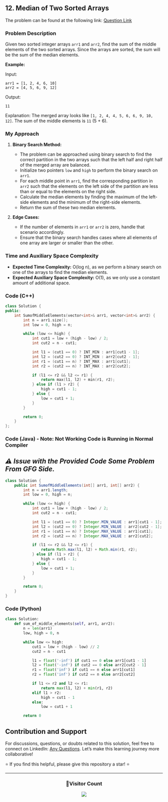 ## 12. Median of Two Sorted Arrays

The problem can be found at the following link: [Question Link](https://www.geeksforgeeks.org/problems/sum-of-middle-elements-of-two-sorted-arrays2305/1)

### Problem Description

Given two sorted integer arrays `arr1` and `arr2`, find the sum of the middle elements of the two sorted arrays. Since the arrays are sorted, the sum will be the sum of the median elements.

**Example:**

Input:

```
arr1 = [1, 2, 4, 6, 10]
arr2 = [4, 5, 6, 9, 12]
```

Output:

```
11
```

Explanation:
The merged array looks like `[1, 2, 4, 4, 5, 6, 6, 9, 10, 12]`. The sum of the middle elements is `11` (5 + 6).

### My Approach

1. **Binary Search Method:**

   - The problem can be approached using binary search to find the correct partition in the two arrays such that the left half and right half of the merged array are balanced.
   - Initialize two pointers `low` and `high` to perform the binary search on `arr1`.
   - For each middle point in `arr1`, find the corresponding partition in `arr2` such that the elements on the left side of the partition are less than or equal to the elements on the right side.
   - Calculate the median elements by finding the maximum of the left-side elements and the minimum of the right-side elements.
   - Return the sum of these two median elements.

2. **Edge Cases:**
   - If the number of elements in `arr1` or `arr2` is zero, handle that scenario accordingly.
   - Ensure that the binary search handles cases where all elements of one array are larger or smaller than the other.

### Time and Auxiliary Space Complexity

- **Expected Time Complexity:** O(log n), as we perform a binary search on one of the arrays to find the median elements.
- **Expected Auxiliary Space Complexity:** O(1), as we only use a constant amount of additional space.

### Code (C++)

```cpp
class Solution {
public:
    int SumofMiddleElements(vector<int>& arr1, vector<int>& arr2) {
        int n = arr1.size();
        int low = 0, high = n;

        while (low <= high) {
            int cut1 = low + (high - low) / 2;
            int cut2 = n - cut1;

            int l1 = (cut1 == 0) ? INT_MIN : arr1[cut1 - 1];
            int l2 = (cut2 == 0) ? INT_MIN : arr2[cut2 - 1];
            int r1 = (cut1 == n) ? INT_MAX : arr1[cut1];
            int r2 = (cut2 == n) ? INT_MAX : arr2[cut2];

            if (l1 <= r2 && l2 <= r1) {
                return max(l1, l2) + min(r1, r2);
            } else if (l1 > r2) {
                high = cut1 - 1;
            } else {
                low = cut1 + 1;
            }
        }

        return 0;
    }
};
```

### Code (Java) - **Note: Not Working Code is Running in Normal Compiler**

## <i>⚠️ Issue with the Provided Code Some Problem From GFG Side. </i>

```java
class Solution {
    public int SumofMiddleElements(int[] arr1, int[] arr2) {
        int n = arr1.length;
        int low = 0, high = n;

        while (low <= high) {
            int cut1 = low + (high - low) / 2;
            int cut2 = n - cut1;

            int l1 = (cut1 == 0) ? Integer.MIN_VALUE : arr1[cut1 - 1];
            int l2 = (cut2 == 0) ? Integer.MIN_VALUE : arr2[cut2 - 1];
            int r1 = (cut1 == n) ? Integer.MAX_VALUE : arr1[cut1];
            int r2 = (cut2 == n) ? Integer.MAX_VALUE : arr2[cut2];

            if (l1 <= r2 && l2 <= r1) {
                return Math.max(l1, l2) + Math.min(r1, r2);
            } else if (l1 > r2) {
                high = cut1 - 1;
            } else {
                low = cut1 + 1;
            }
        }

        return 0;
    }
}
```

### Code (Python)

```python
class Solution:
    def sum_of_middle_elements(self, arr1, arr2):
        n = len(arr1)
        low, high = 0, n

        while low <= high:
            cut1 = low + (high - low) // 2
            cut2 = n - cut1

            l1 = float('-inf') if cut1 == 0 else arr1[cut1 - 1]
            l2 = float('-inf') if cut2 == 0 else arr2[cut2 - 1]
            r1 = float('inf') if cut1 == n else arr1[cut1]
            r2 = float('inf') if cut2 == n else arr2[cut2]

            if l1 <= r2 and l2 <= r1:
                return max(l1, l2) + min(r1, r2)
            elif l1 > r2:
                high = cut1 - 1
            else:
                low = cut1 + 1

        return 0
```

## Contribution and Support

For discussions, questions, or doubts related to this solution, feel free to connect on LinkedIn: [Any Questions](https://www.linkedin.com/in/patel-hetkumar-sandipbhai-8b110525a/). Let’s make this learning journey more collaborative!

⭐ If you find this helpful, please give this repository a star! ⭐

---

<div align="center">
  <h3><b>📍Visitor Count</b></h3>
</div>

<p align="center">
  <img src="https://profile-counter.glitch.me/Hunterdii/count.svg" />
</p>

